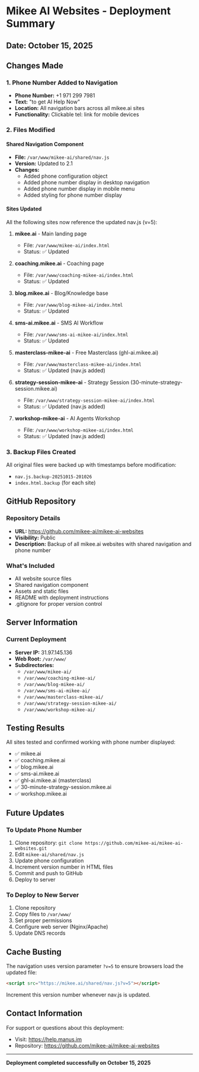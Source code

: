 # Mikee AI Websites - Deployment Summary

## Date: October 15, 2025

## Changes Made

### 1. Phone Number Added to Navigation
- **Phone Number:** +1 971 299 7981
- **Text:** "to get AI Help Now"
- **Location:** All navigation bars across all mikee.ai sites
- **Functionality:** Clickable tel: link for mobile devices

### 2. Files Modified

#### Shared Navigation Component
- **File:** `/var/www/mikee-ai/shared/nav.js`
- **Version:** Updated to 2.1
- **Changes:**
  - Added phone configuration object
  - Added phone number display in desktop navigation
  - Added phone number display in mobile menu
  - Added styling for phone number display

#### Sites Updated
All the following sites now reference the updated nav.js (v=5):

1. **mikee.ai** - Main landing page
   - File: `/var/www/mikee-ai/index.html`
   - Status: ✅ Updated

2. **coaching.mikee.ai** - Coaching page
   - File: `/var/www/coaching-mikee-ai/index.html`
   - Status: ✅ Updated

3. **blog.mikee.ai** - Blog/Knowledge base
   - File: `/var/www/blog-mikee-ai/index.html`
   - Status: ✅ Updated

4. **sms-ai.mikee.ai** - SMS AI Workflow
   - File: `/var/www/sms-ai-mikee-ai/index.html`
   - Status: ✅ Updated

5. **masterclass-mikee-ai** - Free Masterclass (ghl-ai.mikee.ai)
   - File: `/var/www/masterclass-mikee-ai/index.html`
   - Status: ✅ Updated (nav.js added)

6. **strategy-session-mikee-ai** - Strategy Session (30-minute-strategy-session.mikee.ai)
   - File: `/var/www/strategy-session-mikee-ai/index.html`
   - Status: ✅ Updated (nav.js added)

7. **workshop-mikee-ai** - AI Agents Workshop
   - File: `/var/www/workshop-mikee-ai/index.html`
   - Status: ✅ Updated (nav.js added)

### 3. Backup Files Created
All original files were backed up with timestamps before modification:
- `nav.js.backup-20251015-201026`
- `index.html.backup` (for each site)

## GitHub Repository

### Repository Details
- **URL:** https://github.com/mikee-ai/mikee-ai-websites
- **Visibility:** Public
- **Description:** Backup of all mikee.ai websites with shared navigation and phone number

### What's Included
- All website source files
- Shared navigation component
- Assets and static files
- README with deployment instructions
- .gitignore for proper version control

## Server Information

### Current Deployment
- **Server IP:** 31.97.145.136
- **Web Root:** `/var/www/`
- **Subdirectories:**
  - `/var/www/mikee-ai/`
  - `/var/www/coaching-mikee-ai/`
  - `/var/www/blog-mikee-ai/`
  - `/var/www/sms-ai-mikee-ai/`
  - `/var/www/masterclass-mikee-ai/`
  - `/var/www/strategy-session-mikee-ai/`
  - `/var/www/workshop-mikee-ai/`

## Testing Results

All sites tested and confirmed working with phone number displayed:
- ✅ mikee.ai
- ✅ coaching.mikee.ai
- ✅ blog.mikee.ai
- ✅ sms-ai.mikee.ai
- ✅ ghl-ai.mikee.ai (masterclass)
- ✅ 30-minute-strategy-session.mikee.ai
- ✅ workshop.mikee.ai

## Future Updates

### To Update Phone Number
1. Clone repository: `git clone https://github.com/mikee-ai/mikee-ai-websites.git`
2. Edit `mikee-ai/shared/nav.js`
3. Update phone configuration
4. Increment version number in HTML files
5. Commit and push to GitHub
6. Deploy to server

### To Deploy to New Server
1. Clone repository
2. Copy files to `/var/www/`
3. Set proper permissions
4. Configure web server (Nginx/Apache)
5. Update DNS records

## Cache Busting

The navigation uses version parameter `?v=5` to ensure browsers load the updated file:
```html
<script src="https://mikee.ai/shared/nav.js?v=5"></script>
```

Increment this version number whenever nav.js is updated.

## Contact Information

For support or questions about this deployment:
- Visit: https://help.manus.im
- Repository: https://github.com/mikee-ai/mikee-ai-websites

---

**Deployment completed successfully on October 15, 2025**

